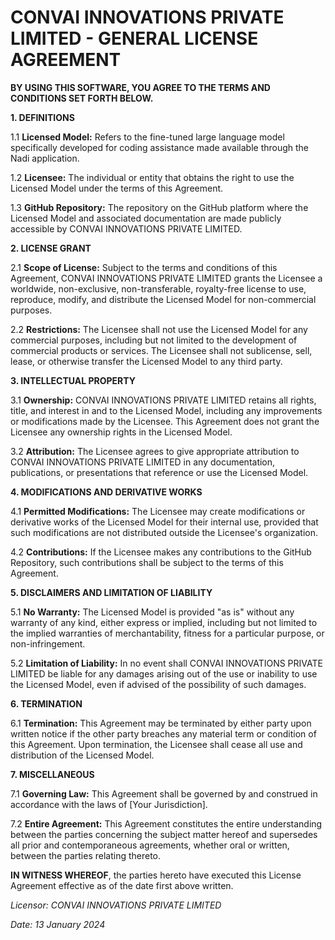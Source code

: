 # CONVAI INNOVATIONS PRIVATE LIMITED - GENERAL LICENSE AGREEMENT

**BY USING THIS SOFTWARE, YOU AGREE TO THE TERMS AND CONDITIONS SET FORTH BELOW.**

**1. DEFINITIONS**

1.1 **Licensed Model:** Refers to the fine-tuned large language model specifically developed for coding assistance made available through the Nadi application.

1.2 **Licensee:** The individual or entity that obtains the right to use the Licensed Model under the terms of this Agreement.

1.3 **GitHub Repository:** The repository on the GitHub platform where the Licensed Model and associated documentation are made publicly accessible by CONVAI INNOVATIONS PRIVATE LIMITED.

**2. LICENSE GRANT**

2.1 **Scope of License:** Subject to the terms and conditions of this Agreement, CONVAI INNOVATIONS PRIVATE LIMITED grants the Licensee a worldwide, non-exclusive, non-transferable, royalty-free license to use, reproduce, modify, and distribute the Licensed Model for non-commercial purposes.

2.2 **Restrictions:** The Licensee shall not use the Licensed Model for any commercial purposes, including but not limited to the development of commercial products or services. The Licensee shall not sublicense, sell, lease, or otherwise transfer the Licensed Model to any third party.

**3. INTELLECTUAL PROPERTY**

3.1 **Ownership:** CONVAI INNOVATIONS PRIVATE LIMITED retains all rights, title, and interest in and to the Licensed Model, including any improvements or modifications made by the Licensee. This Agreement does not grant the Licensee any ownership rights in the Licensed Model.

3.2 **Attribution:** The Licensee agrees to give appropriate attribution to CONVAI INNOVATIONS PRIVATE LIMITED in any documentation, publications, or presentations that reference or use the Licensed Model.

**4. MODIFICATIONS AND DERIVATIVE WORKS**

4.1 **Permitted Modifications:** The Licensee may create modifications or derivative works of the Licensed Model for their internal use, provided that such modifications are not distributed outside the Licensee's organization.

4.2 **Contributions:** If the Licensee makes any contributions to the GitHub Repository, such contributions shall be subject to the terms of this Agreement.

**5. DISCLAIMERS AND LIMITATION OF LIABILITY**

5.1 **No Warranty:** The Licensed Model is provided "as is" without any warranty of any kind, either express or implied, including but not limited to the implied warranties of merchantability, fitness for a particular purpose, or non-infringement.

5.2 **Limitation of Liability:** In no event shall CONVAI INNOVATIONS PRIVATE LIMITED be liable for any damages arising out of the use or inability to use the Licensed Model, even if advised of the possibility of such damages.

**6. TERMINATION**

6.1 **Termination:** This Agreement may be terminated by either party upon written notice if the other party breaches any material term or condition of this Agreement. Upon termination, the Licensee shall cease all use and distribution of the Licensed Model.

**7. MISCELLANEOUS**

7.1 **Governing Law:** This Agreement shall be governed by and construed in accordance with the laws of [Your Jurisdiction].

7.2 **Entire Agreement:** This Agreement constitutes the entire understanding between the parties concerning the subject matter hereof and supersedes all prior and contemporaneous agreements, whether oral or written, between the parties relating thereto.

**IN WITNESS WHEREOF**, the parties hereto have executed this License Agreement effective as of the date first above written.

*Licensor: CONVAI INNOVATIONS PRIVATE LIMITED*

*Date: 13 January 2024*

